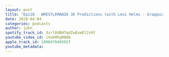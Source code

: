 ```yaml
---
layout: post
title: "Ep118 - WRESTLEMANIA 36 Predictions (with Lexi Helms - Grappucino Thoughts)"
date: 2020-04-04
categories: podcasts
author: john
spotify_track_id: 3zrl8dBHTqdZw8zmEl2s9f
youtube_video_id: iVokMhqRBHA
apple_track_id: 1000470485657
youtube_metadata: 
---
```

